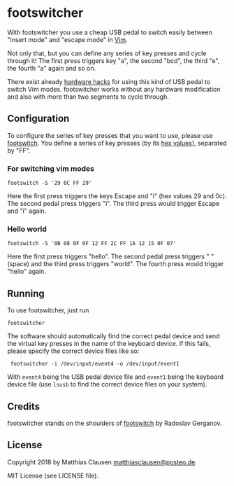 
# footswitcher
With footswitcher you use a cheap USB pedal to switch easily between "insert mode" and "escape mode" in [Vim](https://www.vim.org/). 

Not only that, but you can define any series of key presses and cycle through it! The first press triggers key "a", the second "bcd", the third "e", the fourth "a" again and so on.

There exist already [hardware hacks](https://github.com/alevchuk/vim-clutch) for using this kind of USB pedal to switch Vim modes. footswitcher works without any hardware modification and also with more than two segments to cycle through.


## Configuration
To configure the series of key presses that you want to use, please use [footswitch](https://github.com/rgerganov/footswitch). You define a series of key presses (by its [hex values](http://www.freebsddiary.org/APC/usb_hid_usages.php)), separated by "FF".

### For switching vim modes
    footswitch -S '29 0C FF 29'
Here the first press triggers the keys Escape and "i" (hex values 29 and 0c). The second pedal press triggers "i". The third press would trigger Escape and "i" again.

### Hello world
    footswitch -S '0B 08 0F 0F 12 FF 2C FF 1A 12 15 0F 07'
Here the first press triggers "hello". The second pedal press triggers " " (space) and the third press triggers "world".  The fourth press would trigger "hello" again.

## Running
To use footswitcher, just run

    footswitcher
The software should automatically find the correct pedal device and send the virtual key presses in the name of the keyboard device.
If this fails, please specify the correct device files like so:

     footswitcher -i /dev/input/event4 -o /dev/input/event1

With `event4` being the USB pedal device file and `event1` being the keyboard device file (use `lsusb` to find the correct device files on your system).

## Credits
footswitcher stands on the shoulders of [footswitch](https://github.com/rgerganov/footswitch) by Radoslav Gerganov.

## License
Copyright 2018 by Matthias Clausen <matthiasclausen@posteo.de>.

MIT License (see LICENSE file).
